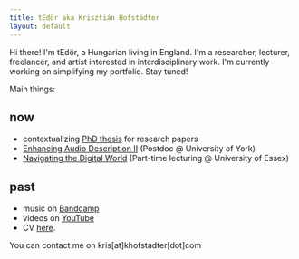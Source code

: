 ```yaml
---
title: tEdör aka Krisztián Hofstädter
layout: default
---
```


Hi there! I'm tEdör, a Hungarian living in England. I'm a researcher, lecturer, freelancer, and artist interested in interdisciplinary work. I'm currently working on simplifying my portfolio. Stay tuned!

Main things: 

## now
- contextualizing [PhD thesis](https://www.researchgate.net/publication/368365376_Developing_Brain-Computer_Music_Interfaces_for_Meditation) for research papers
- [Enhancing Audio Description II](https://enhancingaudiodescription.com/) (Postdoc @ University of York)
- [Navigating the Digital World](https://github.com/khofstadter/CS220AU) (Part-time lecturing @ University of Essex)


## past
- music on [Bandcamp](https://tedor.bandcamp.com/)
- videos on [YouTube](https://www.youtube.com/@krishofstadter/videos)
- CV [here](assets/doc/Hofstadter-cv-2023.pdf). 

You can contact me on kris[at]khofstadter[dot]com

<div id="quote"></div>

<script>
  const quotes = {{ site.data.quotes | jsonify }};
  const quote = quotes[Math.floor(Math.random() * quotes.length)];
  document.getElementById("quote").innerHTML =
    `<blockquote><p>${quote.quote}  ~${quote.author} (${quote.year})</blockquote>`;
</script>


